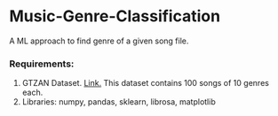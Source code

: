 # Music-Genre-Classification
A ML approach to find genre of a given song file.

### Requirements:
1. GTZAN Dataset. [Link.]( http://marsyas.info/downloads/datasets.html) This dataset contains 100 songs of 10 genres each.
2. Libraries: numpy, pandas, sklearn, librosa, matplotlib
